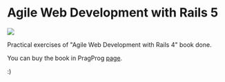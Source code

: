 Agile Web Development with Rails 5
=================================================

<img src="https://softnshare.files.wordpress.com/2016/04/rails5.jpg?w=1000&h=600&crop=1"/>


Practical exercises of "Agile Web Development with Rails 4" book done.

You can buy the book in PragProg
[page](https://pragprog.com/book/rails4/agile-web-development-with-rails-4).

:)
